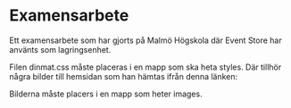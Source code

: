 Examensarbete
=============

Ett examensarbete som har gjorts på Malmö Högskola där Event Store har använts som lagringsenhet.

Filen dinmat.css måste placeras i en mapp som ska heta styles.
Där tillhör några bilder till hemsidan som han hämtas ifrån denna länken:

Bilderna måste placers i en mapp som heter images.
